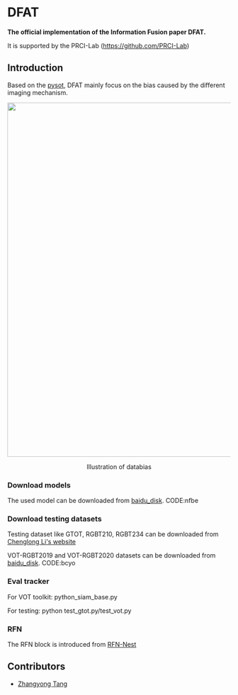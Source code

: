 # DFAT

**The official implementation of the Information Fusion paper DFAT.**

It is supported by the PRCI-Lab (https://github.com/PRCI-Lab)

## Introduction
Based on the [pysot](https://github.com/STVIR/pysot), DFAT  mainly focus on the bias caused by the different imaging mechanism.

<div align="center">
  <img src="figs/bias.jpg" width="800px" />
  <p>Illustration of databias</p>
</div>

### Download models
The used model can be downloaded from [baidu_disk](https://pan.baidu.com/s/1doi2aAGKRhh7ik7vIWLP2w). CODE:nfbe

### Download testing datasets
Testing dataset like GTOT, RGBT210, RGBT234 can be downloaded from [Chenglong Li's website](http://chenglongli.cn/code-dataset/)

VOT-RGBT2019 and VOT-RGBT2020 datasets can be downloaded from [baidu_disk](https://pan.baidu.com/s/1fLw4_vgV6DnIQeN3T-HESw). CODE:bcyo
### Eval tracker
For VOT toolkit: python_siam_base.py

For testing: python test_gtot.py/test_vot.py

### RFN
The RFN block is introduced from [RFN-Nest](https://github.com/hli1221/imagefusion-rfn-nest)
## Contributors

- [Zhangyong Tang](https://github.com/Zhangyong-Tang/)
 
